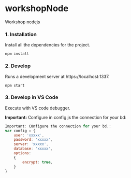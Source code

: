 # workshopNode
Workshop nodejs

<div id="installation"></div>

### 1. Installation
Install all the dependencies for the project.

```
npm install
```

<div id="develop"></div>

### 2. Develop
Runs a development server at https://localhost:1337.

```
npm start
```

<div id="develop"></div>

### 3. Develop in VS Code
Execute with VS code debugger.

**Important:** Configure in config.js the connection for your bd:

```javascript
Important: COnfigure the connection for your bd.:
var config = {
    user: 'xxxxx',
    password: 'xxxxx',
    server: 'xxxxx',
    database: 'xxxxx',
    options:
    {
        encrypt: true,
    }
}
```
